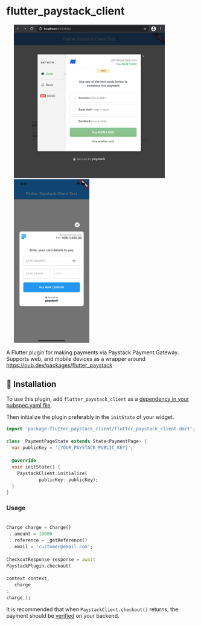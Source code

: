 # flutter_paystack_client

<p>
    <img src="https://raw.githubusercontent.com/djade007/flutter_paystack_client/master/screenshots/web.png" width="400px" height="auto" hspace="20"/>
    <img src="https://raw.githubusercontent.com/djade007/flutter_paystack_client/master/screenshots/iphone.png" width="200px" height="auto" hspace="20"/>
</p>

A Flutter plugin for making payments via Paystack Payment Gateway. Supports web, and mobile devices as a wrapper
around https://pub.dev/packages/flutter_paystack

## :rocket: Installation

To use this plugin, add `flutter_paystack_client` as
a [dependency in your pubspec.yaml file](https://flutter.dev/platform-plugins/).

Then initialize the plugin preferably in the `initState` of your widget.

``` dart
import 'package:flutter_paystack_client/flutter_paystack_client.dart';

class _PaymentPageState extends State<PaymentPage> {
  var publicKey = '[YOUR_PAYSTACK_PUBLIC_KEY]';

  @override
  void initState() {
    PaystackClient.initialize(
            publicKey: publicKey);
  }
}
```

### Usage

 ```dart

Charge charge = Charge()
  ..amount = 10000
  ..reference = _getReference()
  ..email = 'customer@email.com';

CheckoutResponse response = await
PaystackPlugin.checkout(

context context,
    charge
:
charge,);
 ```

It is recommended that when `PaystackClient.checkout()` returns, the payment should be
[verified](https://developers.paystack.co/v2.0/reference#verify-transaction)
on your backend.
